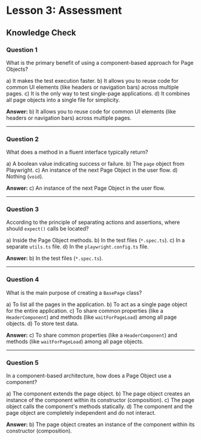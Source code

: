 # Lesson 3: Assessment

## Knowledge Check

### Question 1
What is the primary benefit of using a component-based approach for Page Objects?

a) It makes the test execution faster.
b) It allows you to reuse code for common UI elements (like headers or navigation bars) across multiple pages.
c) It is the only way to test single-page applications.
d) It combines all page objects into a single file for simplicity.

**Answer:** b) It allows you to reuse code for common UI elements (like headers or navigation bars) across multiple pages.

---

### Question 2
What does a method in a fluent interface typically return?

a) A boolean value indicating success or failure.
b) The `page` object from Playwright.
c) An instance of the next Page Object in the user flow.
d) Nothing (`void`).

**Answer:** c) An instance of the next Page Object in the user flow.

---

### Question 3
According to the principle of separating actions and assertions, where should `expect()` calls be located?

a) Inside the Page Object methods.
b) In the test files (`*.spec.ts`).
c) In a separate `utils.ts` file.
d) In the `playwright.config.ts` file.

**Answer:** b) In the test files (`*.spec.ts`).

---

### Question 4
What is the main purpose of creating a `BasePage` class?

a) To list all the pages in the application.
b) To act as a single page object for the entire application.
c) To share common properties (like a `HeaderComponent`) and methods (like `waitForPageLoad`) among all page objects.
d) To store test data.

**Answer:** c) To share common properties (like a `HeaderComponent`) and methods (like `waitForPageLoad`) among all page objects.

---

### Question 5
In a component-based architecture, how does a Page Object use a component?

a) The component extends the page object.
b) The page object creates an instance of the component within its constructor (composition).
c) The page object calls the component's methods statically.
d) The component and the page object are completely independent and do not interact.

**Answer:** b) The page object creates an instance of the component within its constructor (composition).